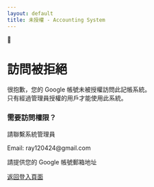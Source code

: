```yaml
---
layout: default
title: 未授權 - Accounting System
---
```

<div class="unauthorized-container">
  <div class="error-icon">🚫</div>
  <h1 class="error-title">訪問被拒絕</h1>
  <p class="error-message">
    很抱歉，您的 Google 帳號未被授權訪問此記帳系統。<br>
    只有經過管理員授權的用戶才能使用此系統。
  </p>
  
  <div class="contact-info">
    <h3>需要訪問權限？</h3>
    <p>請聯繫系統管理員</p>
    <p>Email: ray120424@gmail.com</p>
    <p>請提供您的 Google 帳號郵箱地址</p>
  </div>
  
  <a href="/accounting/login.html" class="back-button">返回登入頁面</a>
</div>

<script>
  // Clear any existing session
  localStorage.removeItem('auth_session');
  
  // Disable Google auto-select
  if (typeof google !== 'undefined' && google.accounts && google.accounts.id) {
    google.accounts.id.disableAutoSelect();
  }
</script>